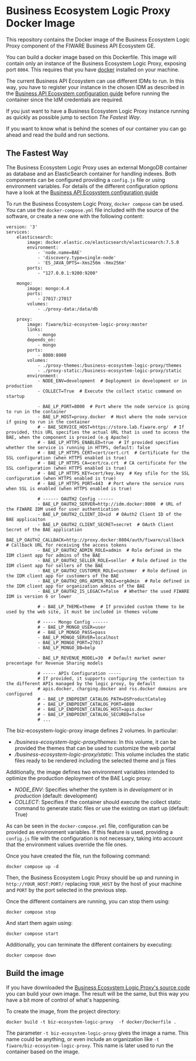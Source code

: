 # Business Ecosystem Logic Proxy Docker Image

This repository contains the Docker image of the Business Ecosystem Logic Proxy component of the FIWARE Business API Ecosystem GE.

You can build a docker image based on this Dockerfile. This image will contain only an instance of the Business Ecosystem Logic Proxy, exposing port `8004`. This requires that you have [docker](https://docs.docker.com/installation/) installed on your machine.

The current Business API Ecosystem can use different IDMs to run. In this way, you have to register your instance in the chosen IDM as described in the [Business API Ecosystem configuration guide](https://business-api-ecosystem.readthedocs.io/en/latest/configuration-guide.html#configuring-the-logic-proxy) before running the container since the IdM credentials are required.

If you just want to have a Business Ecosystem Logic Proxy instance running as quickly as possible jump to section *The Fastest Way*.

If you want to know what is behind the scenes of our container you can go ahead and read the build and run sections.

## The Fastest Way

The Business Ecosystem Logic Proxy uses an external MongoDB container as database and an ElasticSearch container for handling indexes.
Both components can be configured providing a `config.js` file or using environment variables. For details of the different configuration options have a look at the
[Business API Ecosystem configuration guide](https://business-api-ecosystem.readthedocs.io/en/latest/configuration-guide.html#configuring-the-logic-proxy)

To run the Business Ecosystem Logic Proxy, `docker compose` can be used. You can use the `docker-compose.yml` file included
with the source of the software, or create a new one with the following content:

```
version: '3'
services:
    elasticsearch:
        image: docker.elastic.co/elasticsearch/elasticsearch:7.5.0
        environment:
            - 'node.name=BAE'
            - 'discovery.type=single-node'
            - 'ES_JAVA_OPTS=-Xms256m -Xmx256m'
        ports:
            - "127.0.0.1:9200:9200"

    mongo:
        image: mongo:4.4
        ports:
            - 27017:27017
        volumes:
            - ./proxy-data:/data/db

    proxy:
        image: fiware/biz-ecosystem-logic-proxy:master
        links:
            - mongo
        depends_on:
            - mongo
        ports:
            - 8000:8000
        volumes:
            - ./proxy-themes:/business-ecosystem-logic-proxy/themes
            - ./proxy-static:/business-ecosystem-logic-proxy/static
        environment:
            - NODE_ENV=development  # Deployment in development or in production
            - COLLECT=True  # Execute the collect static command on startup

            - BAE_LP_PORT=8000  # Port where the node service is going to run in the container
            - BAE_LP_HOST=proxy.docker  # Host where the node service if going to run in the container
            # - BAE_SERVICE_HOST=https://store.lab.fiware.org/  # If provided, this URL specifies the actual URL that is used to access the BAE, when the component is proxied (e.g Apache)
            # - BAE_LP_HTTPS_ENABLED=true  # If provided specifies whether the service is running in HTTPS, default: false
            # - BAE_LP_HTTPS_CERT=cert/cert.crt  # Certificate for the SSL configuration (when HTTPS enabled is true)
            # - BAE_LP_HTTPS_CA=cert/ca.crt  # CA certificate for the SSL configuration (when HTTPS enabled is true)
            # - BAE_LP_HTTPS_KEY=cert/key.key  # Key sfile for the SSL configuration (when HTTPS enabled is true)
            # - BAE_LP_HTTPS_PORT=443  # Port where the service runs when SSL is enabled (when HTTPS enabled is true)

            # ------ OAUTH2 Config ------
            - BAE_LP_OAUTH2_SERVER=http://idm.docker:8000  # URL of the FIWARE IDM used for user authentication
            - BAE_LP_OAUTH2_CLIENT_ID=id  # OAuth2 Client ID of the BAE applicaiton
            - BAE_LP_OAUTH2_CLIENT_SECRET=secret  # OAuth Client Secret of the BAE application
            - BAE_LP_OAUTH2_CALLBACK=http://proxy.docker:8004/auth/fiware/callback  # Callback URL for receiving the access tokens
            - BAE_LP_OAUTH2_ADMIN_ROLE=admin  # Role defined in the IDM client app for admins of the BAE 
            - BAE_LP_OAUTH2_SELLER_ROLE=seller  # Role defined in the IDM client app for sellers of the BAE 
            - BAE_LP_OAUTH2_CUSTOMER_ROLE=customer  # Role defined in the IDM client app for customers of the BAE 
            - BAE_LP_OAUTH2_ORG_ADMIN_ROLE=orgAdmin  # Role defined in the IDM client app for organization admins of the BAE 
            - BAE_LP_OAUTH2_IS_LEGACY=false  # Whether the used FIWARE IDM is version 6 or lower

            # - BAE_LP_THEME=theme  # If provided custom theme to be used by the web site, it must be included in themes volume
            
            # ----- Mongo Config ------
            # - BAE_LP_MONGO_USER=user
            # - BAE_LP_MONGO_PASS=pass
            - BAE_LP_MONGO_SERVER=localhost
            - BAE_LP_MONGO_PORT=27017
            - BAE_LP_MONGO_DB=belp

            - BAE_LP_REVENUE_MODEL=30  # Default market owner precentage for Revenue Sharing models

            # ----- APIs Configuration -----
            # If provided, it supports configuring the contection to the different APIs managed by the logic proxy, by default
            # apis.docker, charging.docker and rss.docker domains are configured
            # - BAE_LP_ENDPOINT_CATALOG_PATH=DSProductCatalog
            # - BAE_LP_ENDPOINT_CATALOG_PORT=8080
            # - BAE_LP_ENDPOINT_CATALOG_HOST=apis.docker
            # - BAE_LP_ENDPOINT_CATALOG_SECURED=false
            # ...
```

The biz-ecosystem-logic-proxy image defines 2 volumes. In particular:
* */business-ecosystem-logic-proxy/themes*: In this volume, it can be provided the themes that can be used to customize the web portal
* */business-ecosystem-logic-proxy/static*: This volume includes the static files ready to be rendered including the selected theme and js files

Additionally, the image defines two environment variables intended to optimize the production deployment of the BAE Logic proxy:
* *NODE_ENV*: Specifies whether the system is in *development* or in *production* (default: development)
* *COLLECT*: Specifies if the container should execute the collect static command to generate static files or use the existing on start up (default: True)

As can be seen in the `docker-compose.yml` file, configuration can be provided as environment variables. If this feature is used,
providing a `config.js` file with the configuration is not necessary, taking into account that the environment values override the file ones.

Once you have created the file, run the following command:

```
docker compose up -d
```

Then, the Business Ecosystem Logic Proxy should be up and running in `http://YOUR_HOST:PORT/` replacing `YOUR_HOST` by the host of your machine and `PORT` by the port selected in the previous step.

Once the different containers are running, you can stop them using:

```
docker compose stop
```

And start them again using:

```
docker compose start
```

Additionally, you can terminate the different containers by executing:

```
docker compose down
```

## Build the image

If you have downloaded the [Business Ecosystem Logic Proxy's source code](https://github.com/FIWARE-TMForum/business-ecosystem-logic-proxy) you can build your own image. The result will be the same, but this way you have a bit more of control of what's happening.

To create the image, from the project directory:

    docker build -t biz-ecosystem-logic-proxy  -f docker/Dockerfile .

The parameter `-t biz-ecosystem-logic-proxy` gives the image a name. This name could be anything, or even include an organization like `-t fiware/biz-ecosystem-logic-proxy`. This name is later used to run the container based on the image.
